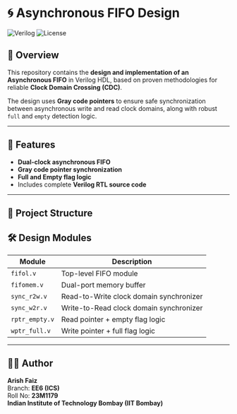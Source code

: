 # 🌀 Asynchronous FIFO Design

![Verilog](https://img.shields.io/badge/HDL-Verilog-blue.svg)
![License](https://img.shields.io/badge/license-MIT-green.svg)

## 📜 Overview
This repository contains the **design and implementation of an Asynchronous FIFO** in Verilog HDL, based on proven methodologies for reliable **Clock Domain Crossing (CDC)**.

The design uses **Gray code pointers** to ensure safe synchronization between asynchronous write and read clock domains, along with robust `full` and `empty` detection logic.

---

## 🚀 Features
- **Dual-clock asynchronous FIFO**
- **Gray code pointer synchronization**
- **Full and Empty flag logic**
- Includes complete **Verilog RTL source code**

---

## 📂 Project Structure

## 🛠️ Design Modules
| Module        | Description |
|---------------|-------------|
| `fifol.v`     | Top-level FIFO module |
| `fifomem.v`   | Dual-port memory buffer |
| `sync_r2w.v`  | Read-to-Write clock domain synchronizer |
| `sync_w2r.v`  | Write-to-Read clock domain synchronizer |
| `rptr_empty.v`| Read pointer + empty flag logic |
| `wptr_full.v` | Write pointer + full flag logic |


---

## 👨‍💻 Author
**Arish Faiz**  
Branch: **EE6 (ICS)**  
Roll No: **23M1179**  
**Indian Institute of Technology Bombay (IIT Bombay)**

